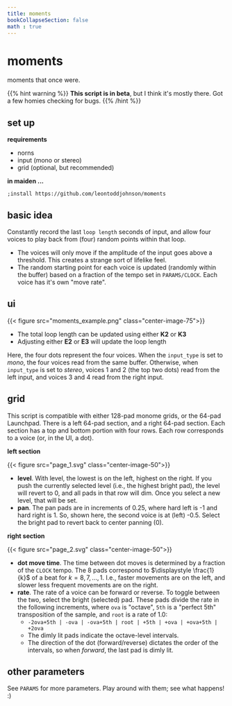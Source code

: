 ```yaml
---
title: moments
bookCollapseSection: false
math : true
---
```


# moments

moments that once were.

{{% hint warning %}}
**This script is in beta**, but I think it's mostly there. Got a few homies checking for bugs.
{{% /hint %}}

## set up

**requirements**

- norns
- input (mono or stereo)
- grid (optional, but recommended)

**in maiden ...**

```
;install https://github.com/leontoddjohnson/moments
```

## basic idea

Constantly record the last `loop length` seconds of input, and allow four voices to play back from (four) random points within that loop.

- The voices will only move if the amplitude of the input goes above a threshold. This creates a strange sort of lifelike feel.
- The random starting point for each voice is updated (randomly within the buffer) based on a fraction of the tempo set in `PARAMS/CLOCK`. Each voice has it's own "move rate".

## ui

{{< figure src="moments_example.png" class="center-image-75">}}

- The total loop length can be updated using either **K2** or **K3**
- Adjusting either **E2** or **E3** will update the loop length

Here, the four dots represent the four voices. When the `input_type` is set to *mono*, the four voices read from the same buffer. Otherwise, when `input_type` is set to *stereo*, voices 1 and 2 (the top two dots) read from the left input, and voices 3 and 4 read from the right input.

## grid

This script is compatible with either 128-pad monome grids, or the 64-pad Launchpad. There is a left 64-pad section, and a right 64-pad section. Each section has a top and bottom portion with four rows. Each row corresponds to a voice (or, in the UI, a dot).

**left section**

{{< figure src="page_1.svg" class="center-image-50">}}

- **level**. With level, the lowest is on the left, highest on the right. If you push the currently selected level (i.e., the highest bright pad), the level will revert to 0, and all pads in that row will dim. Once you select a new level, that will be set.
- **pan**. The pan pads are in increments of 0.25, where hard left is -1 and hard right is 1. So, shown here, the second voice is at (left) -0.5. Select the bright pad to revert back to center panning (0).

**right section**

{{< figure src="page_2.svg" class="center-image-50">}}

- **dot move time**. The time between dot moves is determined by a fraction of the `CLOCK` tempo. The 8 pads correspond to $\displaystyle \frac{1}{k}$ of a beat for $k = 8, 7, ..., 1$. I.e., faster movements are on the left, and slower less frequent movements are on the right.
- **rate**. The rate of a voice can be forward or reverse. To toggle between the two, select the bright (selected) pad. These pads divide the rate in the following increments, where `ova` is "octave", `5th` is a "perfect 5th" transposition of the sample, and `root` is a rate of 1.0:
  - `-2ova+5th | -ova | -ova+5th | root | +5th | +ova | +ova+5th | +2ova`
  - The dimly lit pads indicate the octave-level intervals.
  - The direction of the dot (forward/reverse) dictates the order of the intervals, so when *forward*, the last pad is dimly lit.

## other parameters

See `PARAMS` for more parameters. Play around with them; see what happens! :)